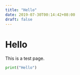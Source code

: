 ```yaml
---
title: "Hello"
date: 2019-07-30T00:14:42+08:00
draft: false
---
```

# Hello

This is a test page.

```python
print("Hello")
```

